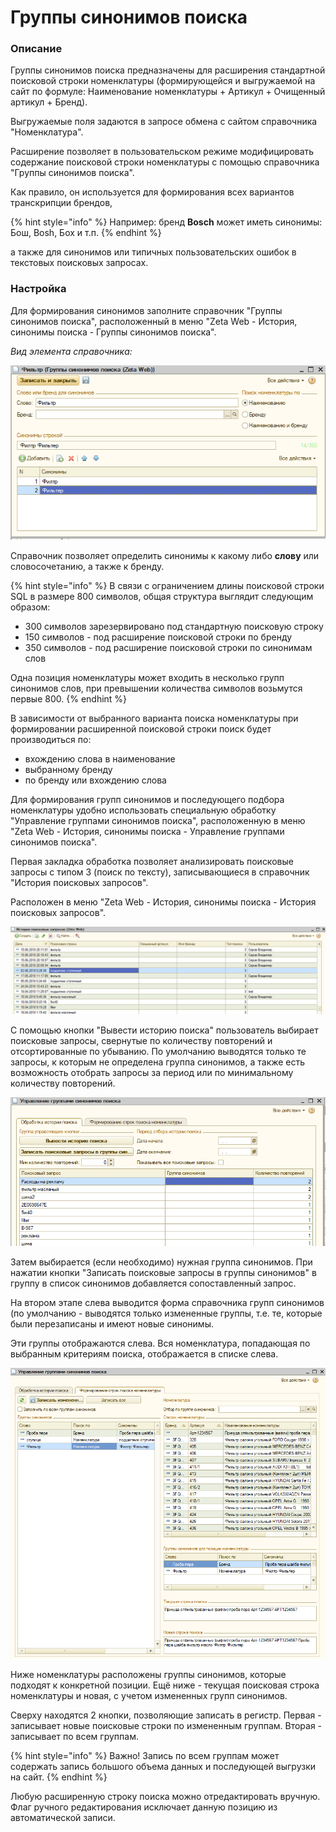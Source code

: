 # Группы синонимов поиска

### Описание

Группы синонимов поиска предназначены для расширения стандартной поисковой строки номенклатуры \(формирующейся и выгружаемой на сайт по формуле: Наименование номенклатуры + Артикул + Очищенный артикул + Бренд\). 

Выгружаемые поля задаются в запросе обмена с сайтом справочника "Номенклатура".

Расширение позволяет в пользовательском режиме модифицировать содержание поисковой строки номенклатуры с помощью справочника "Группы синонимов поиска".

Как правило, он используется для формирования всех вариантов транскрипции брендов,

{% hint style="info" %}
Например: бренд **Bosch** может иметь синонимы: Бош, Bosh, Бох и т.п.
{% endhint %}

а также для синонимов или типичных пользовательских ошибок в текстовых поисковых запросах.

### Настройка

Для формирования синонимов заполните справочник "Группы синонимов поиска", расположенный в меню "Zeta Web - История, синонимы поиска - Группы синонимов поиска".

_Вид элемента справочника:_

![&#x421;&#x438;&#x43D;&#x43E;&#x43D;&#x438;&#x43C;&#x44B; &#x43F;&#x43E;&#x438;&#x441;&#x43A;&#x430;](../.gitbook/assets/image%20%288%29.png)

Справочник позволяет определить синонимы к какому либо **слову** или словосочетанию, а также к  бренду. 

{% hint style="info" %}
В связи с ограничением длины поисковой строки SQL в размере 800 символов, общая структура выглядит следующим образом:

* 300 символов зарезервировано под стандартную поисковую строку
* 150 символов - под расширение поисковой строки по бренду
* 350 символов - под расширение поисковой строки по синонимам слов

Одна позиция номенклатуры может входить в несколько групп синонимов слов, при превышении количества символов возьмутся первые 800.
{% endhint %}

В зависимости от выбранного варианта поиска номенклатуры при формировании расширенной поисковой строки поиск будет производиться по:

* вхождению слова в наименование
* выбранному бренду
* по бренду или вхождению слова

Для формирования групп синонимов и последующего подбора номенклатуры удобно использовать специальную обработку "Управление группами синонимов поиска", расположенную в меню "Zeta Web - История, синонимы поиска - Управление группами синонимов поиска".

Первая закладка обработка позволяет анализировать поисковые запросы с типом 3 \(поиск по тексту\), записывающиеся в справочник "История поисковых запросов".

Расположен в меню "Zeta Web - История, синонимы поиска - История поисковых запросов".

![&#x418;&#x441;&#x442;&#x43E;&#x440;&#x438;&#x44F; &#x43F;&#x43E;&#x438;&#x441;&#x43A;&#x43E;&#x432;&#x44B;&#x445; &#x437;&#x430;&#x43F;&#x440;&#x43E;&#x441;&#x43E;&#x432; &#x441; &#x43E;&#x442;&#x431;&#x43E;&#x440;&#x43E;&#x43C; &#x43F;&#x43E; &#x442;&#x438;&#x43F;&#x443; &#x43F;&#x43E;&#x438;&#x441;&#x43A;&#x430;](../.gitbook/assets/image%20%28376%29.png)

С помощью кнопки "Вывести историю поиска" пользователь выбирает поисковые запросы, свернутые по количеству повторений и отсортированные по убыванию. По умолчанию выводятся только те запросы, к которым не определена группа синонимов, а также есть возможность отобрать запросы за период или по минимальному количеству повторений.

![](../.gitbook/assets/image%20%28119%29.png)

Затем выбирается \(если необходимо\) нужная группа синонимов. При нажатии кнопки "Записать поисковые запросы в группы синонимов" в группу в список синонимов добавляется сопоставленный запрос.

На втором этапе слева выводится форма справочника групп синонимов \(по умолчанию - выводятся только измененные группы, т.е. те, которые были перезаписаны и имеют новые синонимы.

Эти группы отображаются слева. Вся номенклатура, попадающая по выбранным критериям поиска, отображается в списке слева. 

![](../.gitbook/assets/image%20%28228%29.png)

Ниже номенклатуры расположены группы синонимов, которые подходят к конкретной позиции. Ещё ниже - текущая поисковая строка номенклатуры и новая, с учетом измененных групп синонимов.

Сверху находятся 2 кнопки, позволяющие записать в регистр. Первая - записывает новые поисковые строки по измененным группам. Вторая - записывает по всем группам. 

{% hint style="info" %}
Важно! Запись по всем группам может содержать запись большого объема данных и последующей выгрузки на сайт.
{% endhint %}

Любую расширенную строку поиска можно отредактировать вручную. Флаг ручного редактирования исключает данную позицию из автоматической записи.



